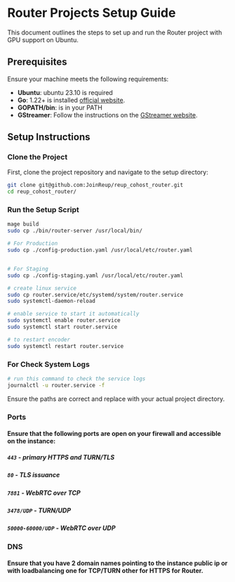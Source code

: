# Router Projects Setup Guide
This document outlines the steps to set up and run the Router project with GPU support on Ubuntu.
## Prerequisites

Ensure your machine meets the following requirements:

- **Ubuntu**: ubuntu 23.10 is required
- **Go**: 1.22+ is installed [official website](https://go.dev/doc/install).
- **GOPATH/bin**:  is in your PATH
- **GStreamer**: Follow the instructions on the [GStreamer website](https://gstreamer.freedesktop.org/documentation/installing).

## Setup Instructions

### Clone the Project

First, clone the project repository and navigate to the setup directory:

```sh
git clone git@github.com:JoinReup/reup_cohost_router.git
cd reup_cohost_router/
```



### Run the Setup Script

```sh
mage build
sudo cp ./bin/router-server /usr/local/bin/

# For Production 
sudo cp ./config-production.yaml /usr/local/etc/router.yaml


# For Staging 
sudo cp ./config-staging.yaml /usr/local/etc/router.yaml

# create linux service
sudo cp router.service/etc/systemd/system/router.service
sudo systemctl-daemon-reload

# enable service to start it automatically
sudo systemctl enable router.service 
sudo systemctl start router.service

# to restart encoder
sudo systemctl restart router.service
```

### For Check System Logs
```sh
# run this command to check the service logs
journalctl -u router.service -f

```
Ensure the paths are correct and replace with your actual project directory.

### Ports
#### Ensure that the following ports are open on your firewall and accessible on the instance:

##### `443` - primary HTTPS and TURN/TLS
##### `80` - TLS issuance
##### `7881` - WebRTC over TCP
##### `3478/UDP` - TURN/UDP
##### `50000-60000/UDP` - WebRTC over UDP


### DNS
#### Ensure that you have 2 domain names pointing to the instance public ip or with loadbalancing one for TCP/TURN other for HTTPS for Router.
